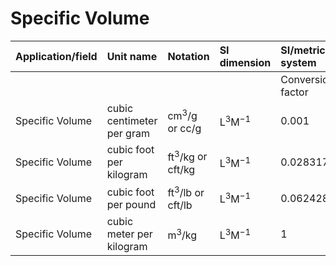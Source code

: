 # Specific Volume

| Application/field | Unit name | Notation | SI dimension | SI/metric system |  | English/US system |  |
| :--- | :--- | :--- | :--- | :--- | :--- | :--- | :--- |
|  |  |  |  | Conversion factor | Unit | Conversion factor | Unit |
| Specific Volume | cubic centimeter per gram | $\mathrm{cm}^{3} / \mathrm{g}$ or $\mathrm{cc} / \mathrm{g}$ | $\mathrm{L}^{3} \mathrm{M}^{-1}$ | 0.001 | $\mathrm{m}^{3} / \mathrm{kg}$ | 0.016018 | cft/lb |
| Specific Volume | cubic foot per kilogram | $\mathrm{ft}^{3} / \mathrm{kg}$ or $\mathrm{cft} / \mathrm{kg}$ | $\mathrm{L}^{3} \mathrm{M}^{-1}$ | 0.028317 | $\mathrm{m}^{3} / \mathrm{kg}$ | 0.45359 | cft/lb |
| Specific Volume | cubic foot per pound | $\mathrm{ft}^{3} / \mathrm{lb}$ or $\mathrm{cft} / \mathrm{lb}$ | $\mathrm{L}^{3} \mathrm{M}^{-1}$ | 0.062428 | $\mathrm{m}^{3} / \mathrm{kg}$ | 1 | cft/lb |
| Specific Volume | cubic meter per kilogram | $\mathrm{m}^{3} / \mathrm{kg}$ | $\mathrm{L}^{3} \mathrm{M}^{-1}$ | 1 | $\mathrm{m}^{3} / \mathrm{kg}$ | 16.018 | cft/lb |
